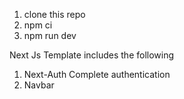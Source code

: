 1. clone this repo
2. npm ci
3. npm run dev

Next Js Template includes the following

1. Next-Auth Complete authentication
2. Navbar